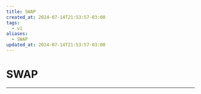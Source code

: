 ```yaml
---
title: SWAP
created_at: 2024-07-14T21:53:57-03:00
tags:
  - v1
aliases:
  - SWAP
updated_at: 2024-07-14T21:53:57-03:00
---
```

# SWAP
---

